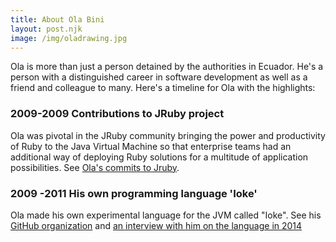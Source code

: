 ```yaml
---
title: About Ola Bini
layout: post.njk
image: /img/oladrawing.jpg
---
```


Ola is more than just a person detained by the authorities in Ecuador. He's a person with a distinguished career in software development as well as a friend and colleague to many.  Here's a timeline for Ola with the highlights:

### 2009-2009  Contributions to JRuby project

Ola was pivotal in the JRuby community bringing the power and productivity of Ruby to the Java Virtual Machine so that enterprise teams had an additional way of deploying Ruby solutions for a multitude of application possibilities. See [Ola's commits to Jruby](https://github.com/jruby/jruby/search?p=3&q=ola&type=Commits).

### 2009 -2011 His own programming language 'Ioke'

Ola made his own experimental language for the JVM called "Ioke". See his [GitHub organization](https://github.com/Ioke) and [an interview with him on the language in 2014](https://www.youtube.com/watch?v=LlKdWx2YybU)

